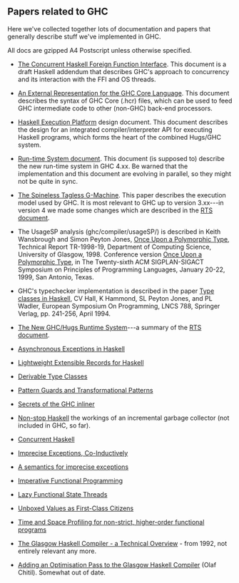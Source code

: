 ## Papers related to GHC



Here we've collected together lots of documentation and papers that
generally describe stuff we've implemented in GHC.



All docs are gzipped A4 Postscript unless otherwise specified.


- [The Concurrent Haskell Foreign Function Interface](http://www.haskell.org/ghc/docs/papers/threads.ps.gz).  This document is a draft Haskell addendum that describes GHC's approach to concurrency and its interaction with the FFI and OS threads.

- [An External Representation for the GHC Core Language](http://www.haskell.org/ghc/docs/papers/core.ps.gz).  This document describes the syntax of GHC Core (.hcr) files, which can be used to feed GHC intermediate code to other (non-GHC) back-end processors.

- [Haskell Execution Platform](http://www.haskell.org/ghc/docs/papers/hep.ps.gz) design document.  This document describes the design for an integrated compiler/interpreter API for executing Haskell programs, which forms the heart of the combined Hugs/GHC system.

- [Run-time System document](http://www.haskell.org/ghc/docs/papers/run-time-system.ps.gz).  This document (is supposed to) describe the new run-time system in GHC 4.xx.  Be warned that the implementation and this document are evolving in parallel, so they might not be quite in sync.

- [
  The Spineless Tagless G-Machine](http://research.microsoft.com/copyright/accept.asp?path=/users/simonpj/papers/spineless-tagless-gmachine.ps.gz#26pub=34).  This paper describes the execution model used by GHC.  It is most relevant to GHC up to version 3.xx---in version 4 we made some changes which are described in the [RTS document](http://www.haskell.org/ghc/docs/papers/run-time-system.ps.gz).

- The UsageSP analysis (ghc/compiler/usageSP/) is described in Keith Wansbrough and Simon Peyton Jones, [
  Once Upon a Polymorphic Type](http://www.cl.cam.ac.uk/users/kw217/research/phd/usptr-10pt.ps.gz), Technical Report TR-1998-19, Department of Computing Science, University of Glasgow, 1998.  Conference version [
  Once Upon a Polymorphic Type](http://www.cl.cam.ac.uk/users/kw217/research/phd/popl99-usage.ps.gz), in The Twenty-sixth ACM SIGPLAN-SIGACT Symposium on Principles of Programming Languages, January 20-22, 1999, San Antonio, Texas.

-  GHC's typechecker implementation is described in the paper [
  Type classes in Haskell](http://research.microsoft.com/~simonpj/Papers/classhask.ps.gz), CV Hall, K Hammond, SL Peyton Jones, and PL Wadler, European Symposium On Programming, LNCS 788, Springer Verlag, pp.  241-256, April 1994.

- [The New GHC/Hugs Runtime System](http://www.haskell.org/ghc/docs/papers/new-rts.ps.gz)---a summary of the [RTS document](http://www.haskell.org/ghc/docs/papers/run-time-system.ps.gz).

- [
  Asynchronous Exceptions in Haskell](http://www.haskell.org/~simonmar/papers/async.ps.gz)

- [
  Lightweight Extensible Records for Haskell](http://research.microsoft.com/~simonpj/Papers/records.htm)

- [
  Derivable Type Classes](http://research.microsoft.com/~simonpj/Papers/derive.htm)

- [
  Pattern Guards and Transformational Patterns](http://research.microsoft.com/~simonpj/Papers/pat.htm)

- [
  Secrets of the GHC inliner](http://www.research.microsoft.com/~simonpj/Papers/inlining/index.htm)

- [
  Non-stop Haskell](http://research.microsoft.com/~simonpj/Papers/inc-gc.htm) the workings of an incremental garbage collector (not included in GHC, so far).

- [Concurrent Haskell](http://www.haskell.org/ghc/docs/papers/concurrent-haskell.ps.gz)

- [
  Imprecise Exceptions, Co-Inductively](http://research.microsoft.com/~simonpj/Papers/imprecise-exn-sem.htm)

- [A semantics for imprecise exceptions](http://www.haskell.org/ghc/docs/papers/except_ps.gz)

- [Imperative Functional Programming](http://www.haskell.org/ghc/docs/papers/imperative.ps.gz) 

- [Lazy Functional State Threads](http://www.haskell.org/ghc/docs/papers/lazy-functional-state-threads.ps.gz)

- [Unboxed Values as First-Class Citizens](http://www.haskell.org/ghc/docs/papers/unboxed-values.ps.gz) 

- [Time and Space Profiling for non-strict, higher-order functional programs](http://www.haskell.org/ghc/docs/papers/profiling.ps.gz)

- [The Glasgow Haskell Compiler - a Technical Overview](http://www.haskell.org/ghc/docs/papers/grasp-jfit.ps.gz) - from 1992, not entirely relevant any more.

- [Adding an Optimisation Pass to the Glasgow Haskell Compiler](http://www.haskell.org/ghc/docs/papers/extendGHC.ps.gz) (Olaf Chitil).  Somewhat out of date.
